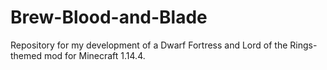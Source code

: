 # Brew-Blood-and-Blade
 Repository for my development of a Dwarf Fortress and Lord of the Rings-themed mod for Minecraft 1.14.4.
